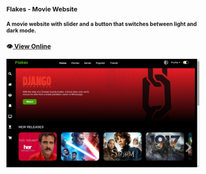 ### Flakes - Movie Website

#### A movie website with slider and a button that switches between light and dark mode.

### 👁️[ View Online](https://thiagowfer.github.io/movie-website/)

![Print](./img/print.jpg)
